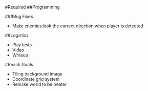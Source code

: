 #Required
##Programming

###Bug Fixes
* Make enemies look the correct direction when player is detected


##Logistics
* Play tests
* Video
* Writeup

#Reach Goals
* Tiling background image
* Coordinate grid system
* Remake world to be neater
